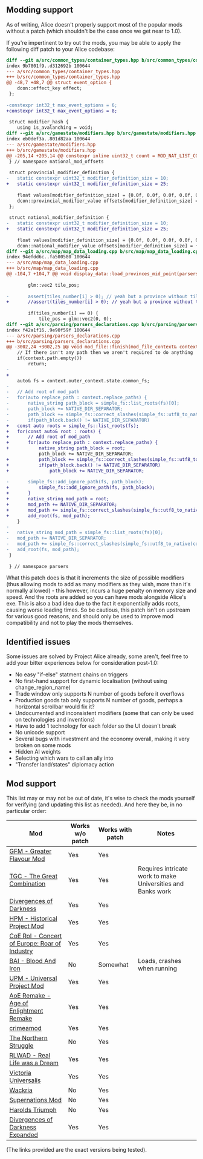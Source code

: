 ## Modding support

As of writing, Alice doesn't properly support most of the popular mods without a patch (which shouldn't be the case once we get near to 1.0).

If you're impertinent to try out the mods, you may be able to apply the following diff patch to your Alice codebase:

```diff
diff --git a/src/common_types/container_types.hpp b/src/common_types/container_types.hpp
index 9b7801f9..d312692b 100644
--- a/src/common_types/container_types.hpp
+++ b/src/common_types/container_types.hpp
@@ -48,7 +48,7 @@ struct event_option {
 	dcon::effect_key effect;
 };
 
-constexpr int32_t max_event_options = 6;
+constexpr int32_t max_event_options = 8;
 
 struct modifier_hash {
 	using is_avalanching = void;
diff --git a/src/gamestate/modifiers.hpp b/src/gamestate/modifiers.hpp
index eb0def3a..801d82aa 100644
--- a/src/gamestate/modifiers.hpp
+++ b/src/gamestate/modifiers.hpp
@@ -205,14 +205,14 @@ constexpr inline uint32_t count = MOD_NAT_LIST_COUNT;
 } // namespace national_mod_offsets
 
 struct provincial_modifier_definition {
-	static constexpr uint32_t modifier_definition_size = 10;
+	static constexpr uint32_t modifier_definition_size = 25;
 
 	float values[modifier_definition_size] = {0.0f, 0.0f, 0.0f, 0.0f, 0.0f, 0.0f, 0.0f, 0.0f};
 	dcon::provincial_modifier_value offsets[modifier_definition_size] = {dcon::provincial_modifier_value{}};
 };
 
 struct national_modifier_definition {
-	static constexpr uint32_t modifier_definition_size = 10;
+	static constexpr uint32_t modifier_definition_size = 25;
 
 	float values[modifier_definition_size] = {0.0f, 0.0f, 0.0f, 0.0f, 0.0f, 0.0f, 0.0f, 0.0f};
 	dcon::national_modifier_value offsets[modifier_definition_size] = {dcon::national_modifier_value{}};
diff --git a/src/map/map_data_loading.cpp b/src/map/map_data_loading.cpp
index 94efdd6c..fa500580 100644
--- a/src/map/map_data_loading.cpp
+++ b/src/map/map_data_loading.cpp
@@ -104,7 +104,7 @@ void display_data::load_provinces_mid_point(parsers::scenario_building_context&
 
 		glm::vec2 tile_pos;
 
-		assert(tiles_number[i] > 0); // yeah but a province without tiles is no bueno
+		//assert(tiles_number[i] > 0); // yeah but a province without tiles is no bueno
 
 		if(tiles_number[i] == 0) {
 			tile_pos = glm::vec2(0, 0);
diff --git a/src/parsing/parsers_declarations.cpp b/src/parsing/parsers_declarations.cpp
index f42a1f16..9e90f59f 100644
--- a/src/parsing/parsers_declarations.cpp
+++ b/src/parsing/parsers_declarations.cpp
@@ -3002,24 +3002,25 @@ void mod_file::finish(mod_file_context& context) {
 	// If there isn't any path then we aren't required to do anything
 	if(context.path.empty())
 		return;
-
+	
 	auto& fs = context.outer_context.state.common_fs;
-
-	// Add root of mod_path
-	for(auto replace_path : context.replace_paths) {
-		native_string path_block = simple_fs::list_roots(fs)[0];
-		path_block += NATIVE_DIR_SEPARATOR;
-		path_block += simple_fs::correct_slashes(simple_fs::utf8_to_native(replace_path));
-		if(path_block.back() != NATIVE_DIR_SEPARATOR)
+	const auto roots = simple_fs::list_roots(fs);
+	for(const auto& root : roots) {
+		// Add root of mod_path
+		for(auto replace_path : context.replace_paths) {
+			native_string path_block = root;
 			path_block += NATIVE_DIR_SEPARATOR;
+			path_block += simple_fs::correct_slashes(simple_fs::utf8_to_native(replace_path));
+			if(path_block.back() != NATIVE_DIR_SEPARATOR)
+				path_block += NATIVE_DIR_SEPARATOR;
 
-		simple_fs::add_ignore_path(fs, path_block);
+			simple_fs::add_ignore_path(fs, path_block);
+		}
+		native_string mod_path = root;
+		mod_path += NATIVE_DIR_SEPARATOR;
+		mod_path += simple_fs::correct_slashes(simple_fs::utf8_to_native(context.path));
+		add_root(fs, mod_path);
 	}
-
-	native_string mod_path = simple_fs::list_roots(fs)[0];
-	mod_path += NATIVE_DIR_SEPARATOR;
-	mod_path += simple_fs::correct_slashes(simple_fs::utf8_to_native(context.path));
-	add_root(fs, mod_path);
 }
 
 } // namespace parsers

```

What this patch does is that it increments the size of possible modifiers (thus allowing mods to add as many modifiers as they wish, more than it's normally allowed) - this however, incurs a huge penalty on memory size and speed.
And the roots are added so you can have mods alongside Alice's exe. This is also a bad idea due to the fact it exponentially adds roots, causing worse loading times.
So be cautious, this patch isn't on upstream for various good reasons, and should only be used to improve mod compatibility and not to play the mods themselves.

## Identified issues

Some issues are solved by Project Alice already, some aren't, feel free to add your bitter experiences below for consideration post-1.0:

- No easy "if-else" statment chains on triggers
- No first-hand support for dynamic localisation (without using change_region_name)
- Trade window only supports N number of goods before it overflows
- Production goods tab only supports N number of goods, perhaps a horizontal scrollbar would fix it?
- Undocumented and inconsistent modifiers (some that can only be used on technologies and inventions)
- Have to add 1 technology for each folder so the UI doesn't break
- No unicode support
- Several bugs with investment and the economy overall, making it very broken on some mods
- Hidden AI weights
- Selecting which wars to call an ally into
- "Transfer land/states" diplomacy action

## Mod support

This list may or may not be out of date, it's wise to check the mods yourself for verifying (and updating this list as needed). And here they be, in no particular order:

| Mod | Works w/o patch | Works with patch | Notes |
|---|---|---|---|
| [GFM - Greater Flavour Mod](https://github.com/Historical-Expansion-Mod/Greater-Flavor-Mod/releases/tag/v2.1) | Yes | Yes |  |
| [TGC - The Great Combination](https://github.com/rderekp/The-Grand-Combo/releases/tag/v0.96.4) | Yes | Yes | Requires intricate work to make Universities and Banks work |
| [Divergences of Darkness](https://www.moddb.com/mods/divergences-of-darkness/downloads/divergences-of-darkness-hungary-patch) | Yes | Yes | |
| [HPM - Historical Project Mod](https://www.moddb.com/mods/historical-project-mod/downloads/hpm-0463) | Yes | Yes |  |
| [CoE RoI - Concert of Europe: Roar of Industry](https://www.moddb.com/mods/the-concert-of-europe-roi/downloads/coeroi-2-0-1) | Yes | Yes |  |
| [BAI - Blood And Iron](https://github.com/antonius117/BAI/releases/tag/Patch_06_11) | No | Somewhat | Loads, crashes when running |
| [UPM - Universal Project Mod](https://www.moddb.com/mods/universal-project-mod/downloads/universal-project-mod-1-0-first-release) | Yes | Yes | |
| [AoE Remake - Age of Enlightment Remake](https://www.moddb.com/mods/age-of-enlightenment/downloads/age-of-enlightenment-sp-remake-version-10) | Yes | Yes | |
| [crimeamod](https://www.moddb.com/mods/crimeamod/downloads/crimeamod-141-unciv-edition) | Yes | Yes |  |
| [The Northern Struggle](https://www.moddb.com/mods/the-northern-struggle/downloads/the-northern-struggle-234-the-african-update) | No | Yes |  |
| [RLWAD - Real Life was a Dream](https://www.moddb.com/mods/real-life-was-a-dream-rlwad/downloads/rlwad-mod) | Yes | Yes |  |
| [Victoria Universalis](https://www.moddb.com/mods/victoria-universalis/downloads/victoria-universalis-v077) | Yes | Yes |  |
| [Wackria](https://www.moddb.com/mods/wakracia-steel-and-coal/downloads/wakracia-13-brazil-update) | No | Yes |  |
| [Supernations Mod](https://www.moddb.com/mods/victoria-ii-supernations-mod/downloads/victoria-ii-supernations-mod-v151-the-disun) | No | Yes |  |
| [Harolds Triumph](https://github.com/FeelsAtlasMan/Harald-s-Triumph) | No | Yes |  |
| [Divergences of Darkness Expanded](https://github.com/rileyo92/Divergence-Expanded-MP/releases/tag/2.3.2) | Yes | Yes |  |

(The links provided are the exact versions being tested).
